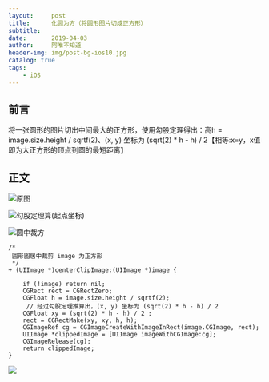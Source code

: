 ```yaml
---
layout:     post
title:      化圆为方（将圆形图片切成正方形）
subtitle:   
date:       2019-04-03
author:     阿唯不知道
header-img: img/post-bg-ios10.jpg
catalog: true
tags:
    - iOS
---
```


## 前言

将一张圆形的图片切出中间最大的正方形，使用勾股定理得出：高h = image.size.height / sqrtf(2)、(x, y) 坐标为 (sqrt(2) * h - h) / 2【相等:x=y，x值即为大正方形的顶点到圆的最短距离】

## 正文 
![原图](https://upload-images.jianshu.io/upload_images/2822163-58618de670b6591d.png?imageMogr2/auto-orient/strip%7CimageView2/2/w/200)

![勾股定理算(起点坐标)](https://upload-images.jianshu.io/upload_images/2822163-54fcafac1bbc5fb9.png?imageMogr2/auto-orient/strip%7CimageView2/2/w/300)

![圆中裁方](https://upload-images.jianshu.io/upload_images/2822163-311c2a71dc50a54e.jpg?imageMogr2/auto-orient/strip%7CimageView2/2/w/200)


```
/*
 圆形图居中裁剪 image 为正方形
 */
+ (UIImage *)centerClipImage:(UIImage *)image {
    
    if (!image) return nil;
    CGRect rect = CGRectZero;
    CGFloat h = image.size.height / sqrtf(2);
     // 经过勾股定理推算出，(x, y) 坐标为 (sqrt(2) * h - h) / 2
    CGFloat xy = (sqrt(2) * h - h) / 2 ;
    rect = CGRectMake(xy, xy, h, h);
    CGImageRef cg = CGImageCreateWithImageInRect(image.CGImage, rect);
    UIImage *clippedImage = [UIImage imageWithCGImage:cg];
    CGImageRelease(cg);
    return clippedImage;
}
```
![](http://upload-images.jianshu.io/upload_images/2822163-089602958ae7072a.png)
